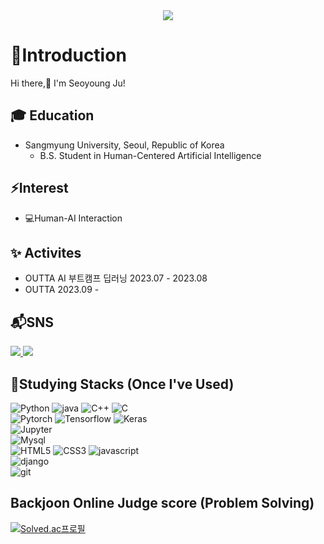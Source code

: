 <!--
**standyoung/standyoung** is a ✨ _special_ ✨ repository because its `README.md` (this file) appears on your GitHub profile.

Here are some ideas to get you started:

- 🔭 I’m currently working on ...
- 🌱 I’m currently learning ...
- 👯 I’m looking to collaborate on ...
- 🤔 I’m looking for help with ...
- 💬 Ask me about ...
- 📫 How to reach me: ...
- 😄 Pronouns: ...
- ⚡ Fun fact: ...
-->

<div align="center">
  <img src="https://capsule-render.vercel.app/api?type=waving&color=0:6A5ACD,100:4169E1&height=180&section=header&text=🌟%20Welcome%20to%20My%20Dev%20Space&fontColor=ffffff&fontSize=40&animation=fadeIn&fontAlignY=40" />
</div>

# 🤔Introduction
Hi there,👋 I'm Seoyoung Ju!</br>

## 🎓 Education
- Sangmyung University, Seoul, Republic of Korea
  - B.S. Student in Human-Centered Artificial Intelligence</br>

## ⚡Interest
- :computer:Human-AI Interaction</br>

<!--## Qualification
 - SQL Developer-->

## ✨ Activites
- OUTTA AI 부트캠프 딥러닝 2023.07 - 2023.08</br>
- OUTTA 2023.09 - </br>
<!--## :incoming_envelope:Email
- 202115055@sangmyung.kr</br></br>-->

## 📬SNS
<a href="#/">
<img src="https://img.shields.io/badge/Tistroy Blog-000000?style=flat-square&logo=Tistory&logoColor=white&link=#">
</a>

<a href="#">
<img src="https://img.shields.io/badge/Instagram-E4405F?style=flat-square&logo=Instagram&logoColor=white&link=#">
</a>
</br>

## 🌱Studying Stacks (Once I've Used)
![Python](https://img.shields.io/badge/Python-3776AB?style=simpleicons&logo=Python&logoColor=white&link=#) ![java](https://img.shields.io/badge/Java-007396?style=simpleicons&logo=Java&logoColor=white&link=#) ![C++](https://img.shields.io/badge/C++-00599C?style=simpleicons&logo=C%2B%2B&logoColor=white&link=#) ![C](https://img.shields.io/badge/C-A8B9CC?style=simpleicons&logo=C&logoColor=white&link=#)<br/>
![Pytorch](https://img.shields.io/badge/Pytorch-EE4C2C?style=simpleicons&logo=Pytorch&logoColor=white&link=#) ![Tensorflow](https://img.shields.io/badge/TensorFlow-FF6F00?style=simpleicons&logo=TensorFlow&logoColor=white&link=#) ![Keras](https://img.shields.io/badge/Keras-D00000?style=simpleicons&logo=Keras&logoColor=white&link=#)<br/>
![Jupyter](https://img.shields.io/badge/Jupyter-F37626?style=simpleicons&logo=Jupyter&logoColor=white&link=#)<br/>
![Mysql](https://img.shields.io/badge/Mysql-4479A1?style=simpleicons&logo=Mysql&logoColor=white&link=#)<br/>
![HTML5](https://img.shields.io/badge/html5-%23E34F26.svg?style=simpleicons&logo=html5&logoColor=white&link=#) ![CSS3](https://img.shields.io/badge/css3-%231572B6.svg?style=simpleicons&logo=css3&logoColor=white&link=#)
![javascript](https://img.shields.io/badge/JavaScript-F7DF1E?style=simpleicons&logo=JavaScript&logoColor=white&link=#)<br/>
![django](https://img.shields.io/badge/django-092E20?style=simpleicons&logo=django&logoColor=white&link=#)<br/>
![git](https://img.shields.io/badge/Git-F05032?style=simpleicons&logo=Git&logoColor=white&link=#)

<!--[![Anurag's GitHub stats](https://github-readme-stats.vercel.app/api?username=standyoung)](https://github.com/standyoung/github-readme-stats)-->
## Backjoon Online Judge score (Problem Solving)
[![Solved.ac프로필](http://mazassumnida.wtf/api/v2/generate_badge?boj=youngsseo)](https://solved.ac/youngsseo)

